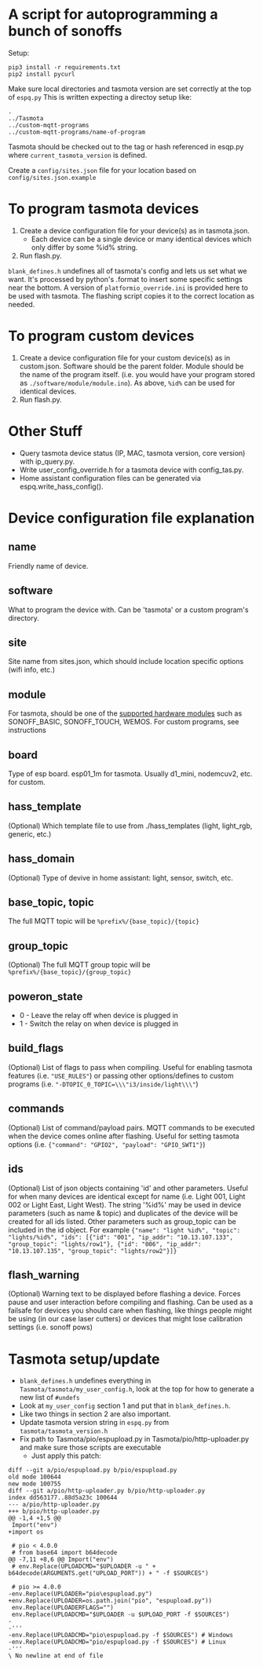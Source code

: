 # A script for autoprogramming a bunch of sonoffs

Setup:

```
pip3 install -r requirements.txt
pip2 install pycurl
```

Make sure local directories and tasmota version are set correctly at the top of `espq.py`
This is written expecting a directoy setup like:
```
.
../Tasmota
../custom-mqtt-programs
../custom-mqtt-programs/name-of-program
```

Tasmota should be checked out to the tag or hash referenced in esqp.py where `current_tasmota_version` is defined.

Create a `config/sites.json` file for your location based on `config/sites.json.example`

# To program tasmota devices
1. Create a device configuration file for your device(s) as in tasmota.json.
    - Each device can be a single device or many identical devices which only differ by some %id% string.
2. Run flash.py.

`blank_defines.h` undefines all of tasmota's config and lets us set what we want.
It's processed by python's .format to insert some specific settings near the bottom.
A version of `platformio_override.ini` is provided here to be used with tasmota. The flashing script copies it to the correct location as needed.

# To program custom devices
1. Create a device configuration file for your custom device(s) as in custom.json. Software should be the parent folder. Module should be the name of the program itself. (i.e. you would have your program stored as `./software/module/module.ino`). As above, `%id%` can be used for identical devices.
2. Run flash.py.

# Other Stuff
- Query tasmota device status (IP, MAC, tasmota version, core version) with ip_query.py.
- Write user_config_override.h for a tasmota device with config_tas.py.
- Home assistant configuration files can be generated via espq.write_hass_config().

# Device configuration file explanation
## name
Friendly name of device.

## software
What to program the device with. Can be 'tasmota' or a custom program's directory.

## site
Site name from sites.json, which should include location specific options (wifi info, etc.)

## module
For tasmota, should be one of the [supported hardware modules](https://github.com/arendst/Tasmota/blob/development/tasmota/tasmota_template.h#L339)
such as SONOFF_BASIC, SONOFF_TOUCH, WEMOS. For custom programs, see instructions

## board
Type of esp board. esp01_1m for tasmota. Usually d1_mini, nodemcuv2, etc. for custom.

## hass_template
(Optional) Which template file to use from ./hass_templates (light, light_rgb, generic, etc.)

## hass_domain
(Optional) Type of devive in home assistant: light, sensor, switch, etc.

## base_topic, topic
The full MQTT topic will be `%prefix%/{base_topic}/{topic}`

## group_topic
(Optional) The full MQTT group topic will be `%prefix%/{base_topic}/{group_topic}`

## poweron_state
* 0 - Leave the relay off when device is plugged in
* 1 - Switch the relay on when device is plugged in

## build_flags
(Optional) List of flags to pass when compiling. Useful for enabling tasmota features (i.e. `"USE_RULES"`) or passing other options/defines to custom programs (i.e. `"-DTOPIC_0_TOPIC=\\\"i3/inside/light\\\"`)

## commands
(Optional) List of command/payload pairs. MQTT commands to be executed when the device comes online after flashing. Useful for setting tasmota options (i.e. `{"command": "GPIO2", "payload": "GPIO_SWT1"}`)

## ids
(Optional) List of json objects containing 'id' and other parameters. Useful for when many devices are identical except for name (i.e. Light 001, Light 002 or Light East, Light West). The string '%id%' may be used in device parameters (such as name & topic) and duplicates of the device will be created for all ids listed. Other parameters such as group_topic can be included in the id object. For example `{"name": "light %id%", "topic": "lights/%id%", "ids": [{"id": "001", "ip_addr": "10.13.107.133", "group_topic": "lights/row1"}, {"id": "006", "ip_addr": "10.13.107.135", "group_topic": "lights/row2"}]}`

## flash_warning
(Optional) Warning text to be displayed before flashing a device. Forces pause and user interaction before compiling and flashing. Can be used as a failsafe for devices you should care when flashing, like things people might be using (in our case laser cutters) or devices that might lose calibration settings (i.e. sonoff pows)

# Tasmota setup/update
* `blank_defines.h` undefines everything in `Tasmota/tasmota/my_user_config.h`, look at the top for how to generate a new list of `#undefs`
* Look at `my_user_config` section 1 and put that in `blank_defines.h`.
* Like two things in section 2 are also important.
* Update tasmota version string in `espq.py` from `tasmota/tasmota_version.h`
* Fix path to Tasmota/pio/espupload.py in Tasmota/pio/http-uploader.py and make sure those scripts are executable
  * Just apply this patch:
```
diff --git a/pio/espupload.py b/pio/espupload.py
old mode 100644
new mode 100755
diff --git a/pio/http-uploader.py b/pio/http-uploader.py
index dd563177..88d5a23c 100644
--- a/pio/http-uploader.py
+++ b/pio/http-uploader.py
@@ -1,4 +1,5 @@
 Import("env")
+import os
 
 # pio < 4.0.0
 # from base64 import b64decode
@@ -7,11 +8,6 @@ Import("env")
 # env.Replace(UPLOADCMD="$UPLOADER -u " + b64decode(ARGUMENTS.get("UPLOAD_PORT")) + " -f $SOURCES")
 
 # pio >= 4.0.0
-env.Replace(UPLOADER="pio\espupload.py")
+env.Replace(UPLOADER=os.path.join("pio", "espupload.py"))
 env.Replace(UPLOADERFLAGS="")
 env.Replace(UPLOADCMD="$UPLOADER -u $UPLOAD_PORT -f $SOURCES")
-
-'''
-env.Replace(UPLOADCMD="pio\espupload.py -f $SOURCES") # Windows
-env.Replace(UPLOADCMD="pio/espupload.py -f $SOURCES") # Linux
-'''
\ No newline at end of file
```
